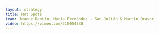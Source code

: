 ```yaml
---
layout: strategy
title: Hot Spots
team: Jeanne Dentin, María Fernández - San Julián & Martin Oravec
video: https://vimeo.com/210054530
---
```

